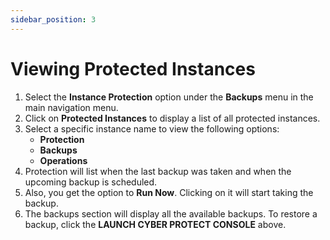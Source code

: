 ```yaml
---
sidebar_position: 3
---
```

# Viewing Protected Instances

1. Select the **Instance Protection** option under the **Backups** menu in the main navigation menu.
2. Click on **Protected Instances** to display a list of all protected instances.
3. Select a specific instance name to view the following options:
    - **Protection**
    - **Backups**
    - **Operations**
4. Protection will list when the last backup was taken and when the upcoming backup is scheduled.
5. Also, you get the option to **Run Now**. Clicking on it will start taking the backup.
6. The backups section will display all the available backups. To restore a backup, click the **LAUNCH CYBER PROTECT CONSOLE** above.



